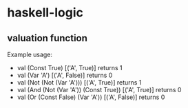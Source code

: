 # haskell-logic

## valuation function
Example usage:
* val (Const True) [('A', True)] returns 1
* val (Var 'A') [('A', False)] returns 0
* val (Not (Not (Var 'A'))) [('A', True)] returns 1
* val (And (Not (Var 'A')) (Const True)) [('A', True)] returns 0
* val (Or (Const False) (Var 'A')) [('A', False)] returns 0